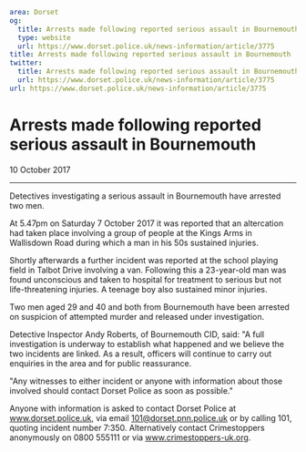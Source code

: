 ```yaml
area: Dorset
og:
  title: Arrests made following reported serious assault in Bournemouth
  type: website
  url: https://www.dorset.police.uk/news-information/article/3775
title: Arrests made following reported serious assault in Bournemouth |
twitter:
  title: Arrests made following reported serious assault in Bournemouth
  url: https://www.dorset.police.uk/news-information/article/3775
url: https://www.dorset.police.uk/news-information/article/3775
```

# Arrests made following reported serious assault in Bournemouth

10 October 2017

* * *

Detectives investigating a serious assault in Bournemouth have arrested two men.

At 5.47pm on Saturday 7 October 2017 it was reported that an altercation had taken place involving a group of people at the Kings Arms in Wallisdown Road during which a man in his 50s sustained injuries.

Shortly afterwards a further incident was reported at the school playing field in Talbot Drive involving a van. Following this a 23-year-old man was found unconscious and taken to hospital for treatment to serious but not life-threatening injuries. A teenage boy also sustained minor injuries.

Two men aged 29 and 40 and both from Bournemouth have been arrested on suspicion of attempted murder and released under investigation.

Detective Inspector Andy Roberts, of Bournemouth CID, said: "A full investigation is underway to establish what happened and we believe the two incidents are linked. As a result, officers will continue to carry out enquiries in the area and for public reassurance.

"Any witnesses to either incident or anyone with information about those involved should contact Dorset Police as soon as possible."

Anyone with information is asked to contact Dorset Police at www.dorset.police.uk, via email 101@dorset.pnn.police.uk or by calling 101, quoting incident number 7:350. Alternatively contact Crimestoppers anonymously on 0800 555111 or via www.crimestoppers-uk.org.

